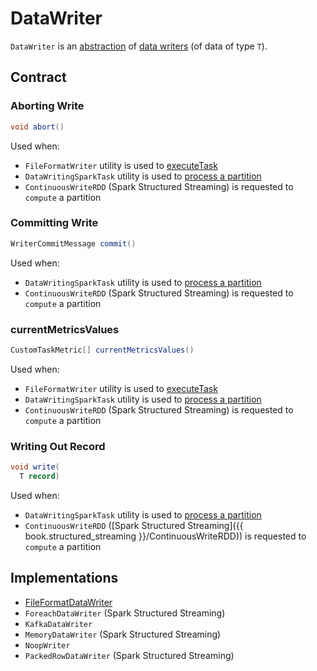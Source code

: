 # DataWriter

`DataWriter` is an [abstraction](#contract) of [data writers](#implementations) (of data of type `T`).

## Contract

### <span id="abort"> Aborting Write

```java
void abort()
```

Used when:

* `FileFormatWriter` utility is used to [executeTask](../datasources/FileFormatWriter.md#executeTask)
* `DataWritingSparkTask` utility is used to [process a partition](../DataWritingSparkTask.md#run)
* `ContinuousWriteRDD` (Spark Structured Streaming) is requested to `compute` a partition

### <span id="commit"> Committing Write

```java
WriterCommitMessage commit()
```

Used when:

* `DataWritingSparkTask` utility is used to [process a partition](../DataWritingSparkTask.md#run)
* `ContinuousWriteRDD` (Spark Structured Streaming) is requested to `compute` a partition

### <span id="currentMetricsValues"> currentMetricsValues

```java
CustomTaskMetric[] currentMetricsValues()
```

Used when:

* `FileFormatWriter` utility is used to [executeTask](../datasources/FileFormatWriter.md#executeTask)
* `DataWritingSparkTask` utility is used to [process a partition](../DataWritingSparkTask.md#run)
* `ContinuousWriteRDD` (Spark Structured Streaming) is requested to `compute` a partition

### <span id="write"> Writing Out Record

```java
void write(
  T record)
```

Used when:

* `DataWritingSparkTask` utility is used to [process a partition](../DataWritingSparkTask.md#run)
* `ContinuousWriteRDD` ([Spark Structured Streaming]({{ book.structured_streaming }}/ContinuousWriteRDD)) is requested to `compute` a partition

## Implementations

* [FileFormatDataWriter](../datasources/FileFormatDataWriter.md)
* `ForeachDataWriter` (Spark Structured Streaming)
* `KafkaDataWriter`
* `MemoryDataWriter` (Spark Structured Streaming)
* `NoopWriter`
* `PackedRowDataWriter` (Spark Structured Streaming)
